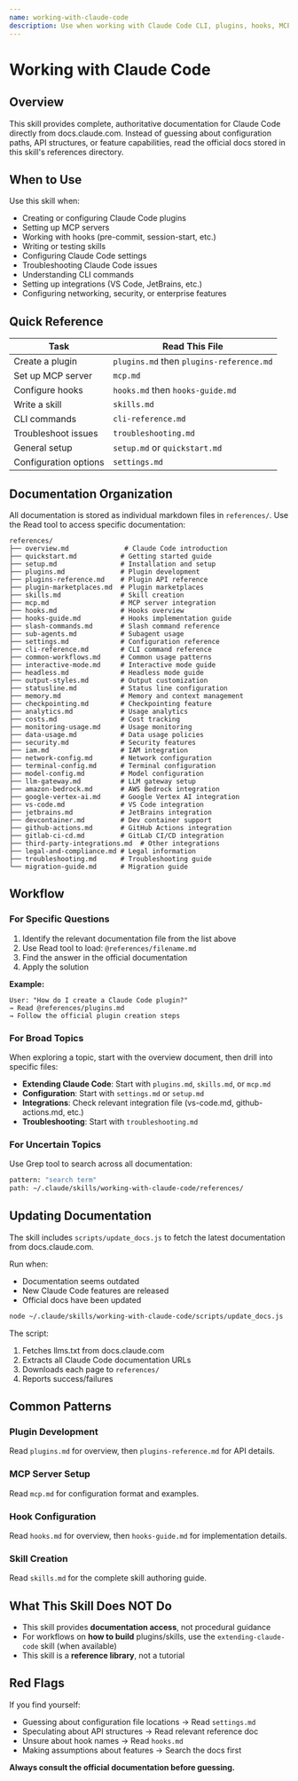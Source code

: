 ```yaml
---
name: working-with-claude-code
description: Use when working with Claude Code CLI, plugins, hooks, MCP servers, skills, configuration, or any Claude Code feature - provides comprehensive official documentation for all aspects of Claude Code
---
```


# Working with Claude Code

## Overview

This skill provides complete, authoritative documentation for Claude Code directly from docs.claude.com. Instead of guessing about configuration paths, API structures, or feature capabilities, read the official docs stored in this skill's references directory.

## When to Use

Use this skill when:
- Creating or configuring Claude Code plugins
- Setting up MCP servers
- Working with hooks (pre-commit, session-start, etc.)
- Writing or testing skills
- Configuring Claude Code settings
- Troubleshooting Claude Code issues
- Understanding CLI commands
- Setting up integrations (VS Code, JetBrains, etc.)
- Configuring networking, security, or enterprise features

## Quick Reference

| Task | Read This File |
|------|---------------|
| Create a plugin | `plugins.md` then `plugins-reference.md` |
| Set up MCP server | `mcp.md` |
| Configure hooks | `hooks.md` then `hooks-guide.md` |
| Write a skill | `skills.md` |
| CLI commands | `cli-reference.md` |
| Troubleshoot issues | `troubleshooting.md` |
| General setup | `setup.md` or `quickstart.md` |
| Configuration options | `settings.md` |

## Documentation Organization

All documentation is stored as individual markdown files in `references/`. Use the Read tool to access specific documentation:

```
references/
├── overview.md              # Claude Code introduction
├── quickstart.md           # Getting started guide
├── setup.md                # Installation and setup
├── plugins.md              # Plugin development
├── plugins-reference.md    # Plugin API reference
├── plugin-marketplaces.md  # Plugin marketplaces
├── skills.md               # Skill creation
├── mcp.md                  # MCP server integration
├── hooks.md                # Hooks overview
├── hooks-guide.md          # Hooks implementation guide
├── slash-commands.md       # Slash command reference
├── sub-agents.md           # Subagent usage
├── settings.md             # Configuration reference
├── cli-reference.md        # CLI command reference
├── common-workflows.md     # Common usage patterns
├── interactive-mode.md     # Interactive mode guide
├── headless.md             # Headless mode guide
├── output-styles.md        # Output customization
├── statusline.md           # Status line configuration
├── memory.md               # Memory and context management
├── checkpointing.md        # Checkpointing feature
├── analytics.md            # Usage analytics
├── costs.md                # Cost tracking
├── monitoring-usage.md     # Usage monitoring
├── data-usage.md           # Data usage policies
├── security.md             # Security features
├── iam.md                  # IAM integration
├── network-config.md       # Network configuration
├── terminal-config.md      # Terminal configuration
├── model-config.md         # Model configuration
├── llm-gateway.md          # LLM gateway setup
├── amazon-bedrock.md       # AWS Bedrock integration
├── google-vertex-ai.md     # Google Vertex AI integration
├── vs-code.md              # VS Code integration
├── jetbrains.md            # JetBrains integration
├── devcontainer.md         # Dev container support
├── github-actions.md       # GitHub Actions integration
├── gitlab-ci-cd.md         # GitLab CI/CD integration
├── third-party-integrations.md  # Other integrations
├── legal-and-compliance.md # Legal information
├── troubleshooting.md      # Troubleshooting guide
└── migration-guide.md      # Migration guide
```

## Workflow

### For Specific Questions

1. Identify the relevant documentation file from the list above
2. Use Read tool to load: `@references/filename.md`
3. Find the answer in the official documentation
4. Apply the solution

**Example:**
```
User: "How do I create a Claude Code plugin?"
→ Read @references/plugins.md
→ Follow the official plugin creation steps
```

### For Broad Topics

When exploring a topic, start with the overview document, then drill into specific files:

- **Extending Claude Code**: Start with `plugins.md`, `skills.md`, or `mcp.md`
- **Configuration**: Start with `settings.md` or `setup.md`
- **Integrations**: Check relevant integration file (vs-code.md, github-actions.md, etc.)
- **Troubleshooting**: Start with `troubleshooting.md`

### For Uncertain Topics

Use Grep tool to search across all documentation:

```bash
pattern: "search term"
path: ~/.claude/skills/working-with-claude-code/references/
```

## Updating Documentation

The skill includes `scripts/update_docs.js` to fetch the latest documentation from docs.claude.com.

Run when:
- Documentation seems outdated
- New Claude Code features are released
- Official docs have been updated

```bash
node ~/.claude/skills/working-with-claude-code/scripts/update_docs.js
```

The script:
1. Fetches llms.txt from docs.claude.com
2. Extracts all Claude Code documentation URLs
3. Downloads each page to `references/`
4. Reports success/failures

## Common Patterns

### Plugin Development

Read `plugins.md` for overview, then `plugins-reference.md` for API details.

### MCP Server Setup

Read `mcp.md` for configuration format and examples.

### Hook Configuration

Read `hooks.md` for overview, then `hooks-guide.md` for implementation details.

### Skill Creation

Read `skills.md` for the complete skill authoring guide.

## What This Skill Does NOT Do

- This skill provides **documentation access**, not procedural guidance
- For workflows on **how to build** plugins/skills, use the `extending-claude-code` skill (when available)
- This skill is a **reference library**, not a tutorial

## Red Flags

If you find yourself:
- Guessing about configuration file locations → Read `settings.md`
- Speculating about API structures → Read relevant reference doc
- Unsure about hook names → Read `hooks.md`
- Making assumptions about features → Search the docs first

**Always consult the official documentation before guessing.**
